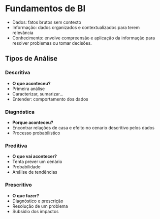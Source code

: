 # Fundamentos de BI
- Dados: fatos brutos sem contexto 
- Informação: dados organizados e contextualizados para terem relevância
- Conhecimento: envolve compreensão e aplicação da informação para resolver problemas ou tomar decisões.

## Tipos de Análise
### Descritiva
- **O que aconteceu?**
- Primeira análise
- Caracterizar, sumarizar...
- Entender: comportamento dos dados

### Diagnóstica
- **Porque aconteceu?**
- Encontrar relações de casa e efeito no cenario descritivo pelos dados
- Processo probabilístico

### Preditiva
- **O que vai acontecer?**
- Tenta prever um cenário
- Probabilidade
- Análise de tendências

### Prescritivo
- **O que fazer?**
- Diagnóstico e prescrição
- Resolução de um problema
- Subsídio dos impactos